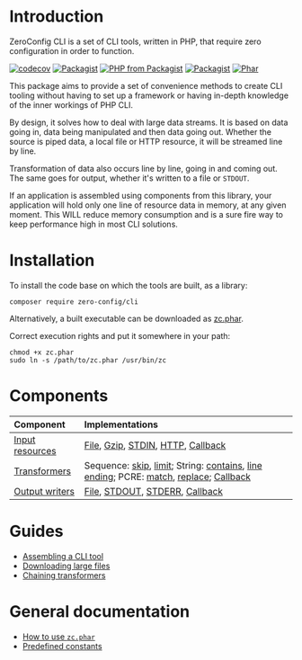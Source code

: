 # Introduction

ZeroConfig CLI is a set of CLI tools, written in PHP, that require zero
configuration in order to function.

[![codecov](https://codecov.io/bb/zeroconfig/cli/branch/master/graph/badge.svg)](https://codecov.io/bb/zeroconfig/cli)
[![Packagist](https://img.shields.io/packagist/v/zero-config/cli.svg)](https://packagist.org/packages/zero-config/cli)
[![PHP from Packagist](https://img.shields.io/packagist/php-v/zero-config/cli.svg)](https://secure.php.net/)
[![Packagist](https://img.shields.io/packagist/l/zero-config/cli.svg)](https://github.com/ZeroConfig/CLI/blob/master/LICENSE)
[![Phar](https://img.shields.io/badge/Phar-download-brightgreen.svg)](https://bitbucket.org/zeroconfig/cli/downloads/zc.phar)

This package aims to provide a set of convenience methods to create CLI tooling
without having to set up a framework or having in-depth knowledge of the inner
workings of PHP CLI.

By design, it solves how to deal with large data streams. It is based on data
going in, data being manipulated and then data going out. Whether the source is
piped data, a local file or HTTP resource, it will be streamed line by line.

Transformation of data also occurs line by line, going in and coming out. The
same goes for output, whether it's written to a file or `STDOUT`.

If an application is assembled using components from this library, your
application will hold only one line of resource data in memory, at any given
moment. This WILL reduce memory consumption and is a sure fire way to keep
performance high in most CLI solutions.

# Installation

To install the code base on which the tools are built, as a library:

```
composer require zero-config/cli
```

Alternatively, a built executable can be downloaded as 
[zc.phar](https://bitbucket.org/zeroconfig/cli/downloads/zc.phar).

Correct execution rights and put it somewhere in your path:

```
chmod +x zc.phar
sudo ln -s /path/to/zc.phar /usr/bin/zc 
```

# Components

| Component                            | Implementations                                                                                                                                                                                                                                                                                                                                                        |
|:-------------------------------------|:-----------------------------------------------------------------------------------------------------------------------------------------------------------------------------------------------------------------------------------------------------------------------------------------------------------------------------------------------------------------------|
| [Input resources](docs/input.md)     | [File](docs/input/file.md), [Gzip](docs/input/gzip.md), [STDIN](docs/input/stdin.md), [HTTP](docs/input/http.md), [Callback](docs/input/callback.md)                                                                                                                                                                                                                   |
| [Transformers](docs/transformers.md) | Sequence: [skip](docs/transformers/sequence/skip.md), [limit](docs/transformers/sequence/limit.md); String: [contains](docs/transformers/string/contains.md), [line ending](docs/transformers/string/line-ending.md); PCRE: [match](docs/transformers/pcre/match.md), [replace](docs/transformers/pcre/replace.md); [Callback](docs/transformers/callback/callback.md) |
| [Output writers](docs/output.md)     | [File](docs/output/file.md), [STDOUT](docs/output/stdout-stderr.md), [STDERR](docs/output/stdout-stderr.md), [Callback](docs/output/callback.md)                                                                                                                                                                                                                       |

# Guides

- [Assembling a CLI tool](docs/guides/example-application.md)
- [Downloading large files](docs/guides/downloading-large-files.md)
- [Chaining transformers](docs/guides/chaining-transformers.md)

# General documentation

- [How to use `zc.phar`](docs/zc-usage.md)
- [Predefined constants](docs/constants.md)
